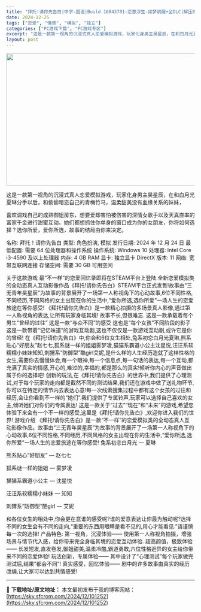 ```yaml
---
title: "拜托!请你先告白|中字-国语|Build.16843781-恋意浮生-如梦初醒+全DLC|解压即撸|"
date: 2024-12-25
tags: ["恋爱", "情感", "模拟", "独立"]
categories: ["PC游戏下载", "PC游戏专区"]
excerpt: "这是一款第一视角的沉浸式真人恋爱模拟游戏，玩家化身男主昊星辰，在和白月光夏琳分手以后，和偷偷暗恋自己的青梅竹马，温柔甜美没有血缘关系的妹妹， 喜欢调戏自己的成熟御姐房东，想要爱却害怕被伤害的深情女歌手以及天真直率的富家千金进行甜蜜互动。她们都想抓住你单身的窗口成为你的女朋友，你将如何选择？选你所爱，&hellip;"
layout: post
---
```


<img class="aligncenter size-full wp-image-101242" src="https://sky.sfcrom.com/wp-content/uploads/2024/12/2024122505344776.webp" alt="" width="616" height="353" />

这是一款第一视角的沉浸式真人恋爱模拟游戏，玩家化身男主昊星辰，在和白月光夏琳分手以后，和偷偷暗恋自己的青梅竹马，温柔甜美没有血缘关系的妹妹，

喜欢调戏自己的成熟御姐房东，想要爱却害怕被伤害的深情女歌手以及天真直率的富家千金进行甜蜜互动。她们都想抓住你单身的窗口成为你的女朋友，你将如何选择？选你所爱，爱你所选，故事的结局由你来决定。

名称: 拜托！请你先告白
类型: 角色扮演, 模拟
发行日期: 2024 年 12 月 24 日
最低配置:
需要 64 位处理器和操作系统
操作系统: Windows 10
处理器: Intel Core i3-4590 及以上处理器
内存: 4 GB RAM
显卡: 独立显卡
DirectX 版本: 11
网络: 宽带互联网连接
存储空间: 需要 30 GB 可用空间

关于这款游戏
最“不一样”的恋爱回忆录即将在STEAM平台上登陆.全新恋爱模拟类的全动态真人互动影像作品《拜托!请你先告白》STEAM平台正式发售!故事由“三无青年昊星辰”为故事的背景展开了一场第一人称视角下的心动故事,6位不同性格,不同经历,不同风格的女主出现在你的生活中,“爱你所选,选你所爱”一场人生的恋爱旅途在等你感受!
《拜托!请你先告白》是一款精心拍摄的多场景真人影像,通过第一人称视角的表达,让所有玩家身临其境!
故事不长,但很难忘.
这是一款承载着每个男生“曾经的过往”
这是一款“与众不同”的感受
这也是“每个女孩”不同阶段的影子
这是一款带着“记忆味道”的游戏互动剧,这也不仅仅是一款游戏互动剧,或许它是你的曾经!
在《拜托!请你先告白》中,你会和6位女生相处,兔系初恋白月光夏琳,熊系贴心“好朋友”赵七七,狐系谜一样的姐姐雾梦凌,猫猫系霸道小公主沈星悦,汪汪系软糯糯小妹妹知知,刺猬系“防御型”酷girl艾妮,是什么样的人生经历造就了这样性格的女生,需要你去慢慢体会,每一个眼神,每一个信息点,每一句话的表达,每一个互动,都充满了真实的情感,开心的,难过的,幸福的,都是那么的真实!倾听你内心的声音做出属于你的选择吧!
创新的玩法,在《拜托!请你先告白》的世界中,我们提供了心理测试,对于每个玩家的走向都是截然不同的测试结果,我们还在游戏中做了送礼物环节,你可以在特定的情节内去表达心意!每一次线索搜集过程中都有这个女孩的过往和经历,会让你看到不一样的“她们”.我们提供了专属铃声,玩家可以选择自己喜欢的女主,倾听她们对你们的专属表达!
这是一款关于“过去”“现在”和“未来”的游戏,希望您体验下来会有一个不一样的感受,这里是《拜托!请你先告白》,欢迎你进入我们的世界!
游戏介绍
《拜托!请你先告白》是一款“不一样”的恋爱模拟类的全动态真人互动影像作品。故事由“三无青年昊星辰”为故事的背景展开了一场第一人称视角下的心动故事,6位不同性格,不同经历,不同风格的女主出现在你的生活中,“爱你所选,选你所爱”一场人生的恋爱旅途在等你感受!
兔系初恋白月光 — 夏琳

熊系贴心“好朋友” — 赵七七

狐系谜一样的姐姐 — 雾梦凌

猫猫系霸道小公主 — 沈星悦

汪汪系软糯糯小妹妹 — 知知

刺猬系“防御型”酷girl — 艾妮

和各位女生的相处中,你会更在意谁的感受呢?谁的爱意表达让你最为触动呢?选择不同的女生会有不同的走向,“重要的东西用眼睛是看不见的,用心才能看见.”请谨慎每一次的选择!
产品特色:
第一视角，沉浸体验——
使用第一人称视角拍摄，增强场景与情节代入感，给你带来完全身临其境的恋爱互动体验.
超高颜值，极致体验——
长发短发,直发卷发,御姐甜美,温柔冷酷,霸道勇敢,六位性格迥异的女主给你带来不同的恋爱体验!
玩法创新，专属体验——
其中设计了“心理测试”每个玩家做完测试后,结果“都会不同”!
真实感受，回忆体验——
剧中的许多故事由真实的经历改编,让大家可以达到共情感受!

---
📖 **下载地址/原文地址：** 本文最初发布于我的博客网站：[https://sky.sfcrom.com/2024/12/101252](https://sky.sfcrom.com/2024/12/101252)
